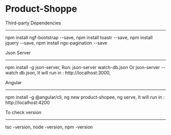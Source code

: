 # Product-Shoppe
Third-party Dependencies
************************
npm install ngf-bootstrap --save, 
npm install toastr --save, 
npm install jquery --save, 
npm install ngx-pagination --save

Json Server
************
npm install -g json-server, 
Run: json-server watch-db.json  Or json-server --watch db.json,
It will run in : http://localhost:3000,

Angular
*********
npm install -g @angular/cli, 
ng new product-shopee, 
ng serve, 
It will run in : http://localhost:4200

To check version
**************
tsc -version, 
node -version, 
npm -version
